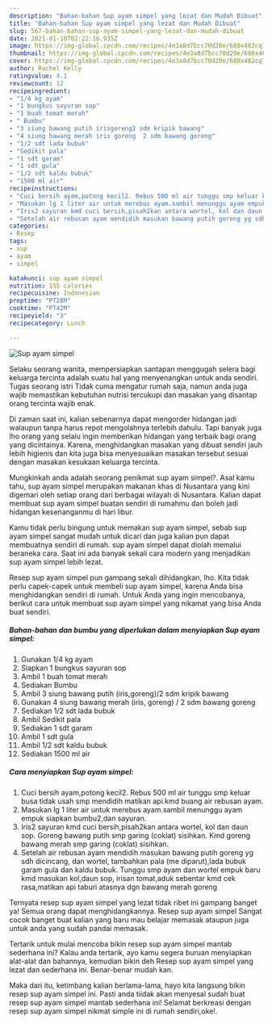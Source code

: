 ```yaml
---
description: "Bahan-bahan Sup ayam simpel yang lezat dan Mudah Dibuat"
title: "Bahan-bahan Sup ayam simpel yang lezat dan Mudah Dibuat"
slug: 567-bahan-bahan-sup-ayam-simpel-yang-lezat-dan-mudah-dibuat
date: 2021-01-10T02:22:16.935Z
image: https://img-global.cpcdn.com/recipes/4e3a8d7bcc70d20e/680x482cq70/sup-ayam-simpel-foto-resep-utama.jpg
thumbnail: https://img-global.cpcdn.com/recipes/4e3a8d7bcc70d20e/680x482cq70/sup-ayam-simpel-foto-resep-utama.jpg
cover: https://img-global.cpcdn.com/recipes/4e3a8d7bcc70d20e/680x482cq70/sup-ayam-simpel-foto-resep-utama.jpg
author: Rachel Kelly
ratingvalue: 4.1
reviewcount: 12
recipeingredient:
- "1/4 kg ayam"
- "1 bungkus sayuran sop"
- "1 buah tomat merah"
- " Bumbu"
- "3 siung bawang putih irisgoreng2 sdm kripik bawang"
- "4 siung bawang merah iris goreng  2 sdm bawang goreng"
- "1/2 sdt lada bubuk"
- "Sedikit pala"
- "1 sdt garam"
- "1 sdt gula"
- "1/2 sdt kaldu bubuk"
- "1500 ml air"
recipeinstructions:
- "Cuci bersih ayam,potong kecil2. Rebus 500 ml air tunggu smp keluar busa tidak usah smp mendidih matikan api.kmd buang air rebusan ayam."
- "Masukan lg 1 liter air untuk merebus ayam.sambil menunggu ayam empuk siapkan bumbu2,dan sayuran."
- "Iris2 sayuran kmd cuci bersih,pisah2kan antara wortel, kol dan daun sop. Goreng bawang putih smp garing (coklat) sisihkan. Kmd goreng bawang merah smp garing (coklat) sisihkan."
- "Setelah air rebusan ayam mendidih masukan bawang putih goreng yg sdh dicincang, dan wortel, tambahkan pala (me diparut),lada bubuk garam gula dan kaldu bubuk. Tunggu smp ayam dan wortel empuk baru kmd masukan kol,daun sop, irisan tomat,aduk sebentar kmd cek rasa,matikan api taburi atasnya dgn bawang merah goreng"
categories:
- Resep
tags:
- sup
- ayam
- simpel

katakunci: sup ayam simpel 
nutrition: 155 calories
recipecuisine: Indonesian
preptime: "PT28M"
cooktime: "PT42M"
recipeyield: "3"
recipecategory: Lunch

---
```



![Sup ayam simpel](https://img-global.cpcdn.com/recipes/4e3a8d7bcc70d20e/680x482cq70/sup-ayam-simpel-foto-resep-utama.jpg)

Selaku seorang wanita, mempersiapkan santapan menggugah selera bagi keluarga tercinta adalah suatu hal yang menyenangkan untuk anda sendiri. Tugas seorang istri Tidak cuma mengatur rumah saja, namun anda juga wajib memastikan kebutuhan nutrisi tercukupi dan masakan yang disantap orang tercinta wajib enak.

Di zaman  saat ini, kalian sebenarnya dapat mengorder hidangan jadi walaupun tanpa harus repot mengolahnya terlebih dahulu. Tapi banyak juga lho orang yang selalu ingin memberikan hidangan yang terbaik bagi orang yang dicintainya. Karena, menghidangkan masakan yang dibuat sendiri jauh lebih higienis dan kita juga bisa menyesuaikan masakan tersebut sesuai dengan masakan kesukaan keluarga tercinta. 



Mungkinkah anda adalah seorang penikmat sup ayam simpel?. Asal kamu tahu, sup ayam simpel merupakan makanan khas di Nusantara yang kini digemari oleh setiap orang dari berbagai wilayah di Nusantara. Kalian dapat membuat sup ayam simpel buatan sendiri di rumahmu dan boleh jadi hidangan kesenanganmu di hari libur.

Kamu tidak perlu bingung untuk memakan sup ayam simpel, sebab sup ayam simpel sangat mudah untuk dicari dan juga kalian pun dapat membuatnya sendiri di rumah. sup ayam simpel dapat diolah memalui beraneka cara. Saat ini ada banyak sekali cara modern yang menjadikan sup ayam simpel lebih lezat.

Resep sup ayam simpel pun gampang sekali dihidangkan, lho. Kita tidak perlu capek-capek untuk membeli sup ayam simpel, karena Anda bisa menghidangkan sendiri di rumah. Untuk Anda yang ingin mencobanya, berikut cara untuk membuat sup ayam simpel yang nikamat yang bisa Anda buat sendiri.

<!--inarticleads1-->

##### Bahan-bahan dan bumbu yang diperlukan dalam menyiapkan Sup ayam simpel:

1. Gunakan 1/4 kg ayam
1. Siapkan 1 bungkus sayuran sop
1. Ambil 1 buah tomat merah
1. Sediakan  Bumbu
1. Ambil 3 siung bawang putih (iris,goreng)/2 sdm kripik bawang
1. Gunakan 4 siung bawang merah (iris, goreng) / 2 sdm bawang goreng
1. Sediakan 1/2 sdt lada bubuk
1. Ambil Sedikit pala
1. Sediakan 1 sdt garam
1. Ambil 1 sdt gula
1. Ambil 1/2 sdt kaldu bubuk
1. Sediakan 1500 ml air




<!--inarticleads2-->

##### Cara menyiapkan Sup ayam simpel:

1. Cuci bersih ayam,potong kecil2. Rebus 500 ml air tunggu smp keluar busa tidak usah smp mendidih matikan api.kmd buang air rebusan ayam.
1. Masukan lg 1 liter air untuk merebus ayam.sambil menunggu ayam empuk siapkan bumbu2,dan sayuran.
1. Iris2 sayuran kmd cuci bersih,pisah2kan antara wortel, kol dan daun sop. Goreng bawang putih smp garing (coklat) sisihkan. Kmd goreng bawang merah smp garing (coklat) sisihkan.
1. Setelah air rebusan ayam mendidih masukan bawang putih goreng yg sdh dicincang, dan wortel, tambahkan pala (me diparut),lada bubuk garam gula dan kaldu bubuk. Tunggu smp ayam dan wortel empuk baru kmd masukan kol,daun sop, irisan tomat,aduk sebentar kmd cek rasa,matikan api taburi atasnya dgn bawang merah goreng




Ternyata resep sup ayam simpel yang lezat tidak ribet ini gampang banget ya! Semua orang dapat menghidangkannya. Resep sup ayam simpel Sangat cocok banget buat kalian yang baru mau belajar memasak ataupun juga untuk anda yang sudah pandai memasak.

Tertarik untuk mulai mencoba bikin resep sup ayam simpel mantab sederhana ini? Kalau anda tertarik, ayo kamu segera buruan menyiapkan alat-alat dan bahannya, kemudian bikin deh Resep sup ayam simpel yang lezat dan sederhana ini. Benar-benar mudah kan. 

Maka dari itu, ketimbang kalian berlama-lama, hayo kita langsung bikin resep sup ayam simpel ini. Pasti anda tiidak akan menyesal sudah buat resep sup ayam simpel mantab sederhana ini! Selamat berkreasi dengan resep sup ayam simpel nikmat simple ini di rumah sendiri,oke!.

